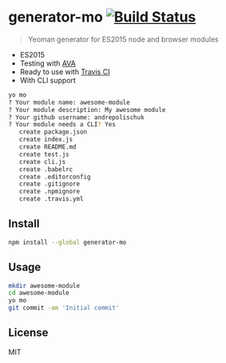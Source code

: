 # generator-mo [![Build Status][travis-image]][travis-url]

> Yeoman generator for ES2015 node and browser modules

* ES2015
* Testing with [AVA][ava]
* Ready to use with [Travis CI][travis]
* With CLI support

```sh
yo mo
? Your module name: awesome-module
? Your module description: My awesome module
? Your github username: andrepolischuk
? Your module needs a CLI? Yes
   create package.json
   create index.js
   create README.md
   create test.js
   create cli.js
   create .babelrc
   create .editorconfig
   create .gitignore
   create .npmignore
   create .travis.yml
```

## Install

```sh
npm install --global generator-mo
```

## Usage

```sh
mkdir awesome-module
cd awesome-module
yo mo
git commit -am 'Initial commit'
```

## License

MIT

[travis-url]: https://travis-ci.org/andrepolischuk/generator-mo
[travis-image]: https://travis-ci.org/andrepolischuk/generator-mo.svg?branch=master

[ava]: https://github.com/sindresorhus/ava
[travis]: https://travis-ci.org/
